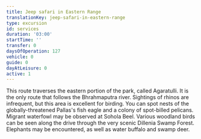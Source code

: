 ```yaml
---
title: Jeep safari in Eastern Range
translationKey: jeep-safari-in-eastern-range
type: excursion
id: services
duration: '03:00'
startTime: ''
transfer: 0
daysOfOperation: 127
vehicle: 0
guide: 0
dayAtLeisure: 0
active: 1
---
```

This route traverses the eastern portion of the park, called Agaratulli. It is the only route that follows the Bhrahmaputra river. Sightings of rhinos are infrequent, but this area is excellent for birding. You can spot nests of the globally-threatened Pallas's fish eagle and a colony of spot-billed pelicans. Migrant waterfowl may be observed at Sohola Beel. Various woodland birds can be seen along the drive through the very scenic Dillenia Swamp Forest. Elephants may be encountered, as well as water buffalo and swamp deer.   